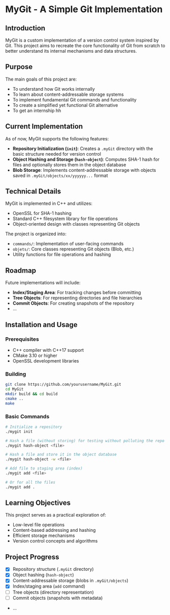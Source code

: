 # MyGit - A Simple Git Implementation

## Introduction
MyGit is a custom implementation of a version control system inspired by Git. This project aims to recreate the core functionality of Git from scratch to better understand its internal mechanisms and data structures.

## Purpose
The main goals of this project are:
- To understand how Git works internally
- To learn about content-addressable storage systems
- To implement fundamental Git commands and functionality
- To create a simplified yet functional Git alternative
- To get an internship hh

## Current Implementation
As of now, MyGit supports the following features:
- **Repository Initialization (`init`)**: Creates a `.myGit` directory with the basic structure needed for version control
- **Object Hashing and Storage (`hash-object`)**: Computes SHA-1 hash for files and optionally stores them in the object database
- **Blob Storage**: Implements content-addressable storage with objects saved in `.myGit/objects/xx/yyyyyy...` format

## Technical Details
MyGit is implemented in C++ and utilizes:
- OpenSSL for SHA-1 hashing
- Standard C++ filesystem library for file operations
- Object-oriented design with classes representing Git objects

The project is organized into:
- `commands/`: Implementation of user-facing commands
- `objets/`: Core classes representing Git objects (Blob, etc.)
- Utility functions for file operations and hashing

## Roadmap
Future implementations will include:
- **Index/Staging Area**: For tracking changes before committing
- **Tree Objects**: For representing directories and file hierarchies
- **Commit Objects**: For creating snapshots of the repository
- ...

## Installation and Usage

### Prerequisites
- C++ compiler with C++17 support
- CMake 3.10 or higher
- OpenSSL development libraries

### Building
```bash
git clone https://github.com/yourusername/MyGit.git
cd MyGit
mkdir build && cd build
cmake ..
make
```

### Basic Commands
```bash
# Initialize a repository
./mygit init

# Hash a file (without storing) for testing without polluting the repo
./mygit hash-object <file>

# Hash a file and store it in the object database
./mygit hash-object -w <file>

# Add file to staging area (index)
./mygit add <file>

# Or for all the files
./mygit add .

```

## Learning Objectives
This project serves as a practical exploration of:
- Low-level file operations
- Content-based addressing and hashing
- Efficient storage mechanisms
- Version control concepts and algorithms

## Project Progress

- [x] Repository structure (`.myGit` directory)
- [x] Object hashing (`hash-object`)
- [x] Content-addressable storage (blobs in `.myGit/objects`)
- [x] Index/staging area (`add` command)
- [ ] Tree objects (directory representation)
- [ ] Commit objects (snapshots with metadata)
- ...

